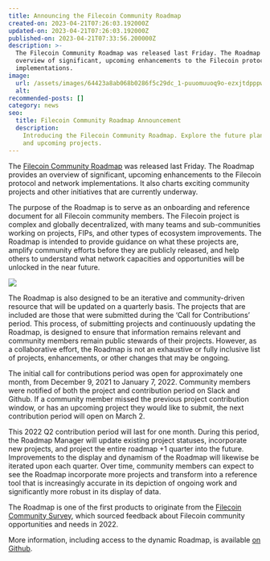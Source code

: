 ```yaml
---
title: Announcing the Filecoin Community Roadmap
created-on: 2023-04-21T07:26:03.192000Z
updated-on: 2023-04-21T07:26:03.192000Z
published-on: 2023-04-21T07:33:56.200000Z
description: >-
  The Filecoin Community Roadmap was released last Friday. The Roadmap provides an
  overview of significant, upcoming enhancements to the Filecoin protocol and network
  implementations.
image:
  url: /assets/images/64423a8ab068b0286f5c29dc_1-puuomuuoq9o-ezxjtdpppw.png
  alt:
recommended-posts: []
category: news
seo:
  title: Filecoin Community Roadmap Announcement
  description:
    Introducing the Filecoin Community Roadmap. Explore the future plans
    and upcoming projects.
---
```


The [Filecoin Community Roadmap](https://github.com/filecoin-project/community/discussions/456) was released last Friday. The Roadmap provides an overview of significant, upcoming enhancements to the Filecoin protocol and network implementations. It also charts exciting community projects and other initiatives that are currently underway.

The purpose of the Roadmap is to serve as an onboarding and reference document for all Filecoin community members. The Filecoin project is complex and globally decentralized, with many teams and sub-communities working on projects, FIPs, and other types of ecosystem improvements. The Roadmap is intended to provide guidance on what these projects are, amplify community efforts before they are publicly released, and help others to understand what network capacities and opportunities will be unlocked in the near future.

![](/assets/images/643e68a486bdcb72d51453b4_1-oa_nuuamuisywka7avbbga.jpeg)

The Roadmap is also designed to be an iterative and community-driven resource that will be updated on a quarterly basis. The projects that are included are those that were submitted during the ‘Call for Contributions’ period. This process, of submitting projects and continuously updating the Roadmap, is designed to ensure that information remains relevant and community members remain public stewards of their projects. However, as a collaborative effort, the Roadmap is not an exhaustive or fully inclusive list of projects, enhancements, or other changes that may be ongoing.

The initial call for contributions period was open for approximately one month, from December 9, 2021 to January 7, 2022. Community members were notified of both the project and contribution period on Slack and Github. If a community member missed the previous project contribution window, or has an upcoming project they would like to submit, the next contribution period will open on March 2.

This 2022 Q2 contribution period will last for one month. During this period, the Roadmap Manager will update existing project statuses, incorporate new projects, and project the entire roadmap +1 quarter into the future. Improvements to the display and dynamism of the Roadmap will likewise be iterated upon each quarter. Over time, community members can expect to see the Roadmap incorporate more projects and transform into a reference tool that is increasingly accurate in its depiction of ongoing work and significantly more robust in its display of data.

The Roadmap is one of the first products to originate from the [Filecoin Community Survey](https://filecoinfoundation.medium.com/surveying-the-filecoin-community-priorities-and-opportunities-for-2022-25dad67158a0), which sourced feedback about Filecoin community opportunities and needs in 2022.

More information, including access to the dynamic Roadmap, is available [on Github](https://github.com/filecoin-project/community/discussions/456).
